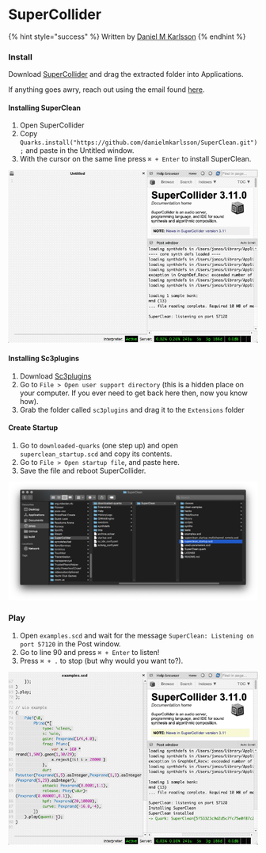 # SuperCollider

{% hint style="success" %}
Written by [Daniel M Karlsson](http://danielmkarlsson.com/)
{% endhint %}

### Install

Download [SuperCollider](https://supercollider.github.io/download) and drag the extracted folder into Applications.

If anything goes awry, reach out using the email found [here](https://danielmkarlsson.com/).

#### Installing SuperClean

1. Open SuperCollider
2. Copy `Quarks.install("https://github.com/danielmkarlsson/SuperClean.git");` and paste in the Untitled window.
3. With the cursor on the same line press `⌘ + Enter` to install SuperClean.

![](../.gitbook/assets/supercollider-01%20%282%29.gif)

#### Installing Sc3plugins

1. Download [Sc3plugins](https://supercollider.github.io/sc3-plugins/)
2. Go to `File > Open user support directory` \(this is a hidden place on your computer. If you ever need to get back here then, now you know how\). 
3. Grab the folder called `sc3plugins` and drag it to the `Extensions` folder

#### Create Startup

1. Go to `downloaded-quarks` \(one step up\) and open `superclean_startup.scd` and copy its contents.
2. Go to `File > Open startup file`, and paste here.
3. Save the file and reboot SuperCollider.

![](../.gitbook/assets/supercollider-02.png)

### Play

1. Open `examples.scd` and wait for the message `SuperClean: Listening on port 57120` in the Post window.
2. Go to line 90 and press `⌘ + Enter` to listen! 
3. Press `⌘ + .` to stop \(but why would you want to?\).

![](../.gitbook/assets/supercollider-02.gif)

